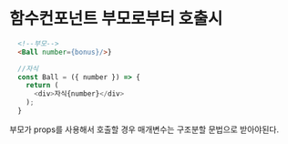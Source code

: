 # 함수컨포넌트 부모로부터 호출시
```html
  <!--부모-->
  <Ball number={bonus}/>}
```
```javascript
  //자식
  const Ball = ({ number }) => {
    return (
      <div>자식{number}</div>
    );
  }
```
부모가 props를 사용해서 호출할 경우 매개변수는 구조분할 문법으로 받아야된다.
